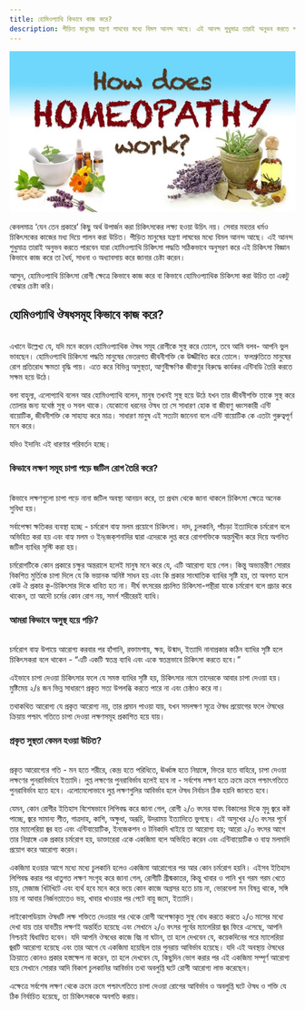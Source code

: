 ```yaml
---
title: হোমিওপ্যাথি কিভাবে কাজ করে?
description: পীড়িত মানুষের যন্ত্রণা লাঘবের মধ্যে বিমল আনন্দ আছে। এই আনন্দ শুধুমাত্র তারাই অনুভব করতে পারবেন যারা হোমিওপ্যাথি চিকিৎসা পদ্ধতি সঠিকভাবে অনুসরণ করে এই চিকিৎসা বিজ্ঞান কিভাবে কাজ করে তা ধৈর্য, সাধনা ও অধ্যাবসায় করে জানার চেষ্টা করেন।
---
```

<p><img src="/assets/images/how-homeopathy-work.jpeg" alt="হোমিওপ্যাথি কিভাবে কাজ করে?" /></p>

কেবলমাত্র ‘যেন তেন প্রকারে’ কিছু অর্থ উপার্জন করা চিকিৎসকের লক্ষ্য হওয়া উচিৎ নয়। সেবার মহত্তর ধর্মও চিকিৎসকের কাজের মধ্য দিয়ে পালন করা উচিত। পীড়িত মানুষের যন্ত্রণা লাঘবের মধ্যে বিমল আনন্দ আছে। এই আনন্দ শুধুমাত্র তারাই অনুভব করতে পারবেন যারা হোমিওপ্যাথি চিকিৎসা পদ্ধতি সঠিকভাবে অনুসরণ করে এই চিকিৎসা বিজ্ঞান কিভাবে কাজ করে তা ধৈর্য, সাধনা ও অধ্যাবসায় করে জানার চেষ্টা করেন।

আসুন, হোমিওপ্যাথি চিকিৎসা রোগী ক্ষেত্রে কিভাবে কাজ করে বা কিভাবে হোমিওপ্যাথিক চিকিৎসা করা উচিত তা একটু বোঝার চেষ্টা করি।

## হোমিওপ্যাথি ঔষধসমূহ কিভাবে কাজ করে?
<br>
এখানে উল্লেখ্য যে, যদি মনে করেন হোমিওপ্যাথিক ঔষধ সমূহ রোগীকে সুস্থ করে তোলে, তবে আমি বলব- আপনি ভুল ভাবছেন। হোমিওপ্যাথি চিকিৎসা পদ্ধতি মানুষের ভেতরগত জীবনীশক্তি কে উজ্জীবিত করে তোলে। ফলশ্রুতিতে মানুষের রোগ প্রতিরোধ ক্ষমতা বৃদ্ধি পায়। এতে করে বিভিন্ন অসুস্থতা, আণুবীক্ষণিক জীবাণুর বিরুদ্ধে কার্যকর এন্টিবডি তৈরি করতে সক্ষম হয়ে উঠে।

বলা বাহুল্য, এলোপ্যাথি বলেন আর হোমিওপ্যাথি বলেন, মানুষ তখনই সুস্থ হয়ে উঠে যখন তার জীবনীশক্তি তাকে সুস্থ করে তোলার জন্য যথেষ্ঠ সুস্থ ও সবল থাকে। যেকোনো ধরনের ঔষধ তা সে সাধারণ হোক বা জীবাণু ধ্বংসকারী এন্টি বায়োটিক, জীবনীশক্তি কে সাহায্য করে মাত্র। সাধারণ মানুষ এই সত্যটা জানেনা বলে এন্টি বায়োটিক কে এতটা গুরুত্বপূর্ণ মনে করে।

যদিও ইদানিং এই ধারণার পরিবর্তন হচ্ছে।

### কিভাবে লক্ষণ সমূহ চাপা পড়ে জটিল রোগ তৈরি করে?
<br>
কিভাবে লক্ষণগুলো চাপা পড়ে নানা জটিল অবস্থা আনয়ন করে, তা প্রথম থেকে জানা থাকলে চিকিৎসা ক্ষেত্রে অনেক সুবিধা হয়।

সর্বাপেক্ষা ক্ষতিকর ব্যবস্থা হচ্ছে - চর্মরোগ বাহ্য মলম প্রয়োগে চিকিৎসা। দাদ, চুলকানি, পাঁচড়া ইত্যাদিকে চর্মরোগ বলে অভিহিত করা হয় এবং বাহ্য মলম ও ইন্‌জেক্‌শনাদির দ্বারা এদেরকে লুপ্ত করে রোগশক্তিকে অন্তর্মুখীন করে দিয়ে অগনিত জটিল ব্যাধির সৃস্টি করা হয়।

চর্মরোগটিকে কোন প্রকারে চক্ষুর অন্তরালে হলেই মানুষ মনে করে যে, এটি আরোগ্য হয়ে গেল। কিন্তু অভ্যন্তরীণ সোরার বিকশিত মুর্তিকে চাপা দিলে যে কি ভয়ানক অনিষ্ট সাধন হয় এবং কি প্রকার সাংঘাতিক ব্যাধির সৃষ্টি হয়, তা অবগত হলে কেউ ঐ প্রকার কু-চিকিৎসার দিকে ধাবিত হত না। দীর্ঘ বৎসরের প্রচলিত চিকিৎসা-পন্থীরা যাকে চর্মরোগ বলে প্রচার করে থাকেন, তা আদৌ চর্মের কোন রোগ নয়, সমর্গ শরীরেরই ব্যাধি।

### আমরা কিভাবে অসুস্থ হয়ে পড়ি?
<br>
চর্মরোগ বাহ্য উপায়ে আরোগ্য করবার পর হাঁপানি, রক্তামশায়, ক্ষয়, উন্মাদ, ইত্যাদি নানাপ্রকার কঠিন ব্যাধির সৃষ্টি হলে চিকিৎসকরা বলে থাকেন - “এটি একটি স্বতন্ত্র ব্যাধি এবং একে স্বতন্ত্রভাবে চিকিৎসা করতে হবে।”

এইভাবে চাপা দেওয়া চিকিৎসার ফলে যে সমস্ত ব্যাধির সৃষ্টি হয়, চিকিৎসার নামে তাদেরকে আবার চাপা দেওয়া হয়। মুষ্টিমেয় ২/৪ জন ভিন্ন সাধারণে প্রকৃত সত্য উপলব্ধি করতে পারে না এবং চেষ্ঠাও করে না।

তথাকথিত আরোগ্য যে প্রকৃত আরোগ্য নয়, তার প্রমান পাওয়া যায়, যখন সমলক্ষণ সূত্রে ঔষধ প্রয়োগের ফলে ঔষধের ক্রিয়ায় পশ্চাৎ গতিতে চাপা দেওয়া লক্ষণসমূহ প্রকাশিত হয়ে যায়।

### প্রকৃত সুস্থতা কেমন হওয়া উচিত?
<br>
প্রকৃত আরোগ্যের গতি - মন হতে শরীরে, কেন্দ্র হতে পরিধিতে, ঊর্ধ্বাঙ্গ হতে নিম্নাঙ্গে, ভিতর হতে বাহিরে, চাপা দেওয়া লক্ষণের পুনরাবির্ভাবে ইত্যাদি। লুপ্ত লক্ষণের পুনরাবির্ভাব হলেই হবে না - সর্বশেষ লক্ষণ হতে ক্রমে ক্রমে পশ্চাৎগতিতে পুনরাবির্ভাব হতে হবে। এলোমেলোভাবে লুপ্ত লক্ষণগুলির আবির্ভাব হলে ঔষধ নির্বাচন ঠিক হয়নি জানতে হবে।

যেমন, কোন রোগীর ইতিহাস বিশেষভাবে লিপিবদ্ধ করে জানা গেল, রোগী ২/৩ বৎসর যাবৎ বিকালের দিকে মৃদু জ্বরে কষ্ট পাচ্ছে, জ্বরে সামান্য শীত, গাত্রদাহ, কাশি, অক্ষুধা, অরূচি, উদরাময় ইত্যাদিতে ভুগছে। এই অসুখের ২/৩ বৎসর পূর্বে তার ম্যালেরিয়া জ্বর হত এবং এন্টিবায়োটিক, ইনজেকশন ও টনিকাদি খাইয়ে তা আরোগ্য হয়; আরো ২/৩ বৎসর আগে তার নিম্নাঙ্গে এক প্রকার চর্মরোগ হয়, ডাক্তারেরা একে একজিমা বলে অভিহিত করেন এবং এন্টিবায়োটিক ও বাহ্য মলমাদি প্রয়োগ করে আরোগ্য করেন।

একজিমা হওয়ার আগে মধ্যে মধ্যে চুলকানি হলেও একজিমা আরোগ্যের পর আর কোন চর্মরোগ হয়নি। এইসব ইতিহাস লিপিবদ্ধ করার পর ধাতুগত লক্ষণ সংগৃহ করে জানা গেল, রোগীটি গ্রীষ্মকাতর, কিন্তু খাবার ও পানি খুব গরম গরম খেতে চায়, মেজাজ খিটখিটে এবং ব্যর্থ হবে মনে করে ভয়ে কোন কাজে অগ্রসর হতে চায় না, ভোরবেলা মন বিষন্ন থাকে, সঙ্গি চায় না আবার নির্জনতাতেও ভয়, খাবার খাওয়ার পর পেটে বায়ু জমে, ইত্যাদি।

লাইকোপডিয়াম ঔষধটি লক্ষ শক্তিতে দেওয়ার পর থেকে রোগী অপেক্ষাকৃত সুস্থ বোধ করতে করতে ২/৩ মাসের মধ্যে দেখা যায় তার যাবতীয় লক্ষণই অন্তর্হিত হয়েছে এবং সেখানে ২/৩ বৎসর পূর্বের ম্যালেরিয়া জ্বর ফিরে এসেছে, আপনি নিশ্চয়ই দ্বিধান্বিত হবেন। যদি আপনি ঔষধের কাজে বিঘ্ন না ঘটান, তা হলে দেখবেন যে, কয়েকদিনের পরে ম্যালেরিয়া জ্বরটি আরোগ্য হয়েছে এবং তার আগে যে একজিমা হয়েছিল তার পুনরায় আবির্ভাব হয়েছে। যদি এই অবস্থায় ঔষধের ক্রিয়াতে কোনও প্রকার হস্তক্ষেপ না করেন, তা হলে দেখবেন যে, কিছুদিন ভোগ করার পর এই একজিমা সম্পূর্ণ আরোগ্য হয়ে সেখানে সোরার আদি বিকাশ চুলকানির আবির্ভাব তথা অবলুপ্তি ঘটে রোগী আরোগ্য লাভ করেছেন।

এক্ষেত্রে সর্বশেষ লক্ষণ থেকে ক্রমে ক্রমে পশ্চাৎগতিতে চাপা দেওয়া রোগের আবির্ভাব ও অবলুপ্তি ঘটে ঔষধ ও শক্তি যে ঠিক নির্বাচিত হয়েছে, তা চিকিৎসককে অবগতি করায়।
